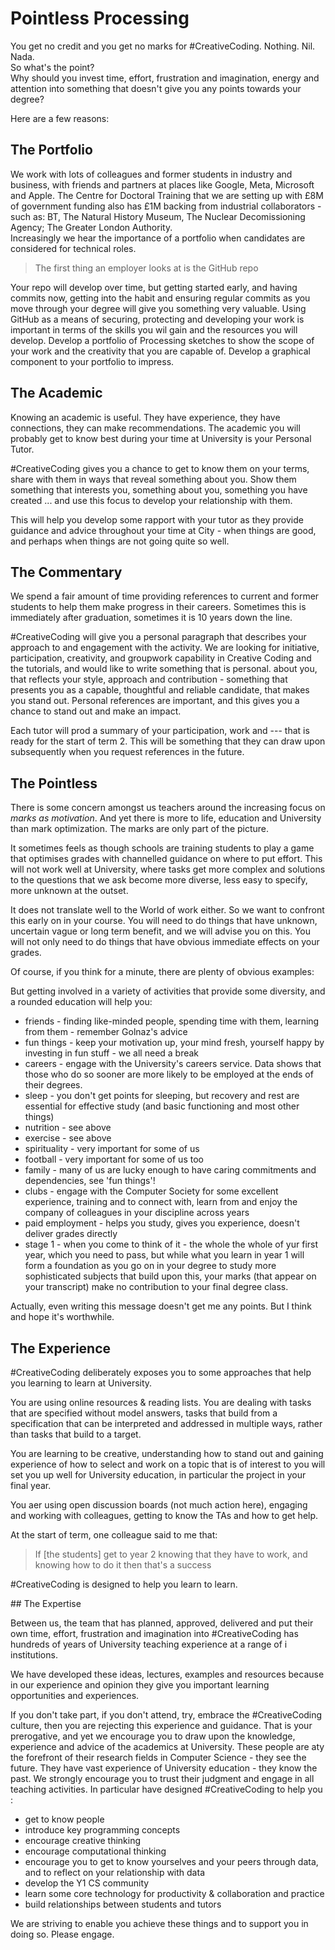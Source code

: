 # Pointless Processing

You get no credit and you get no marks for #CreativeCoding. Nothing. Nil. Nada. <br/>
So what's the point?<br/>
Why should you invest time, effort, frustration and imagination, energy and attention into something that doesn't give you any points towards your degree?

Here are a few reasons:

## The Portfolio

We work with lots of colleagues and former students in industry and business, with friends and partners at places like Google, Meta, Microsoft and Apple. The Centre for Doctoral Training that we are setting up with £8M of government funding also has £1M backing from industrial collaborators - such as: BT, The Natural History Museum, The Nuclear Decomissioning Agency; The Greater London Authority.  
Increasingly we hear the importance of a portfolio when candidates are considered for technical roles.

<blockquote>The first thing an employer looks at is the GitHub repo</blockquote>

Your repo will develop over time, but getting started early, and having commits now, getting into the habit and ensuring regular commits as you move through your degree will give you something very valuable.
Using GitHub as a means of securing, protecting and developing your work is important in terms of the skills you wil gain and the resources you will develop. Develop a portfolio of Processing sketches to show the scope of your work and the creativity that you are capable of. Develop a graphical component to your portfolio to impress.

## The Academic

Knowing an academic is useful. They have experience, they have connections, they can make recommendations.
The academic you will probably get to know best during your time at University is your Personal Tutor.

#CreativeCoding gives you a chance to get to know them on your terms, share with them in ways that reveal something about you. Show them something that interests you, something about you, something you have created ... and use this focus to develop your relationship with them.

This will help you develop some rapport with your tutor as they provide guidance and advice throughout your time at City - when things are good, and perhaps when things are not going quite so well.

## The Commentary

We spend a fair amount of time providing references to current and former students to help them make progress in their careers. Sometimes this is immediately after graduation, sometimes it is 10 years down the line.

#CreativeCoding will give you a personal paragraph that describes your approach to and engagement with the activity. We are looking for initiative, participation, creativity, and groupwork capability in Creative Coding and the tutorials, and would like to write something that is personal. about you, that reflects your style, approach and contribution - something that presents you as a capable, thoughtful and reliable candidate, that makes you stand out.
Personal references are important, and this gives you a chance to stand out and make an impact.

Each tutor will prod a summary of your participation, work and --- that is ready for the start of term 2. This will be something that they can draw upon subsequently when you request references in the future.

## The Pointless

There is some concern amongst us teachers around the increasing focus on _marks as motivation_. And yet there is more to life, education and University than mark optimization. The marks are only part of the picture.

It sometimes feels as though schools are training students to play a game that optimises grades with channelled guidance on where to put effort. This will not work well at University, where tasks get more complex and solutions to the questions that we ask become more diverse, less easy to specify, more unknown at the outset.

It does not translate well to the World of work either. So we want to confront this early on in your course. You will need to do things that have unknown, uncertain vague or long term benefit, and we will advise you on this. You will not only need to do things that have obvious immediate effects on your grades.

Of course, if you think for a minute, there are plenty of obvious examples:

But getting involved in a variety of activities that provide some diversity, and a rounded education will help you:

- friends - finding like-minded people, spending time with them, learning from them - remember Golnaz's advice
- fun things - keep your motivation up, your mind fresh, yourself happy by investing in fun stuff - we all need a break
- careers - engage with the University's careers service. Data shows that those who do so sooner are more likely to be employed at the ends of their degrees.
- sleep - you don't get points for sleeping, but recovery and rest are essential for effective study (and basic functioning and most other things)
- nutrition - see above
- exercise - see above
- spirituality - very important for some of us
- football - very important for some of us too
- family - many of us are lucky enough to have caring commitments and dependencies, see 'fun things'!
- clubs - engage with the Computer Society for some excellent experience, training and to connect with, learn from and enjoy the company of colleagues in your discipline across years
- paid employment - helps you study, gives you experience, doesn't deliver grades directly
- stage 1 - when you come to think of it - the whole the whole of yur first year, which you need to pass, but while what you learn in year 1 will form a foundation as you go on in your degree to study more sophisticated subjects that build upon this, your marks (that appear on your transcript) make no contribution to your final degree class.

Actually, even writing this message doesn't get me any points.
But I think and hope it's worthwhile.

## The Experience

#CreativeCoding deliberately exposes you to some approaches that help you learning to learn at University.

You are using online resources &amp; reading lists.
You are dealing with tasks that are specified without model answers, tasks that build from a specification that can be interpreted and addressed in multiple ways, rather than tasks that build to a target.

You are learning to be creative, understanding how to stand out and gaining experience of how to select and work on a topic that is of interest to you will set you up well for University education, in particular the project in your final year.

You aer using open discussion boards (not much action here), engaging and working with colleagues, getting to know the TAs and how to get help.

At the start of term, one colleague said to me that:

<blockquote>If [the students] get to year 2 knowing that they have to work, and knowing how to do it then that's a success</blockquote>

#CreativeCoding is designed to help you learn to learn.

## The Expertise

Between us, the team that has planned, approved, delivered and put their own time, effort, frustration and imagination into #CreativeCoding has hundreds of years of University teaching experience at a range of i institutions.

We have developed these ideas, lectures, examples and resources because in our experience and opinion they give you important learning opportunities and experiences.

If you don't take part, if you don't attend, try, embrace the #CreativeCoding culture, then you are rejecting this experience and guidance. That is your prerogative, and yet we encourage you to draw upon the knowledge, experience and advice of the academics at University. These people are aty the forefront of their research fields in Computer Science - they see the future. They have vast experience of University education - they know the past. We strongly encourage you to trust their judgment and engage in all teaching activities. In particular have designed #CreativeCoding to help you :

- get to know people
- introduce key programming concepts
- encourage creative thinking
- encourage computational thinking
- encourage you to get to know yourselves and your peers through data, and to reflect on your relationship with data
- develop the Y1 CS community
- learn some core technology for productivity & collaboration and practice
- build relationships between students and tutors

We are striving to enable you achieve these things and to support you in doing so.
Please engage.
